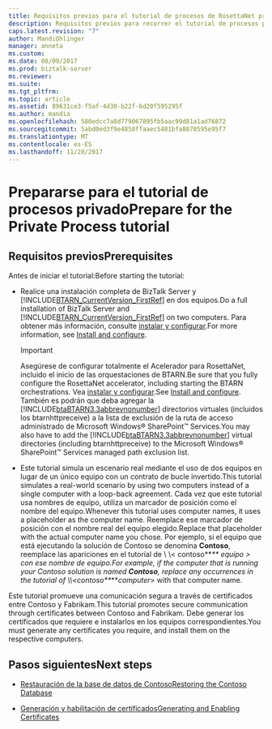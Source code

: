 ```yaml
---
title: Requisitos previos para el tutorial de procesos de RosettaNet privados en BizTalk Server | Documentos de Microsoft
description: Requisitos previos para recorrer el tutorial de procesos privados para el Acelerador para RosettaNet (BTARN) en BizTalk Server
caps.latest.revision: "7"
author: MandiOhlinger
manager: anneta
ms.custom: 
ms.date: 08/09/2017
ms.prod: biztalk-server
ms.reviewer: 
ms.suite: 
ms.tgt_pltfrm: 
ms.topic: article
ms.assetid: 89631ce3-f5af-4d30-b22f-6d20f595295f
ms.author: mandia
ms.openlocfilehash: 580edcc7a8d779067895fb5aac99d81a1ad76872
ms.sourcegitcommit: 5abd0ed3f9e4858ffaaec5481bfa8878595e95f7
ms.translationtype: MT
ms.contentlocale: es-ES
ms.lasthandoff: 11/28/2017
---
```

# <a name="prepare-for-the-private-process-tutorial"></a><span data-ttu-id="10603-103">Prepararse para el tutorial de procesos privado</span><span class="sxs-lookup"><span data-stu-id="10603-103">Prepare for the Private Process tutorial</span></span>

## <a name="prerequisites"></a><span data-ttu-id="10603-104">Requisitos previos</span><span class="sxs-lookup"><span data-stu-id="10603-104">Prerequisites</span></span>
<span data-ttu-id="10603-105">Antes de iniciar el tutorial:</span><span class="sxs-lookup"><span data-stu-id="10603-105">Before starting the tutorial:</span></span>
  
-   <span data-ttu-id="10603-106">Realice una instalación completa de BizTalk Server y [!INCLUDE[BTARN_CurrentVersion_FirstRef](../../includes/btarn-currentversion-firstref-md.md)] en dos equipos.</span><span class="sxs-lookup"><span data-stu-id="10603-106">Do a full installation of BizTalk Server and [!INCLUDE[BTARN_CurrentVersion_FirstRef](../../includes/btarn-currentversion-firstref-md.md)] on two computers.</span></span> <span data-ttu-id="10603-107">Para obtener más información, consulte [instalar y configurar](install-configure-biztalk-accelerator-for-rosettanet.md).</span><span class="sxs-lookup"><span data-stu-id="10603-107">For more information, see [Install and configure](install-configure-biztalk-accelerator-for-rosettanet.md).</span></span>  
  
    > [!IMPORTANT]
    >  <span data-ttu-id="10603-108">Asegúrese de configurar totalmente el Acelerador para RosettaNet, incluido el inicio de las orquestaciones de BTARN.</span><span class="sxs-lookup"><span data-stu-id="10603-108">Be sure that you fully configure the RosettaNet accelerator, including starting the BTARN orchestrations.</span></span> <span data-ttu-id="10603-109">Vea [instalar y configurar](install-configure-biztalk-accelerator-for-rosettanet.md).</span><span class="sxs-lookup"><span data-stu-id="10603-109">See [Install and configure](install-configure-biztalk-accelerator-for-rosettanet.md).</span></span> <span data-ttu-id="10603-110">También es podrán que deba agregar la [!INCLUDE[btaBTARN3.3abbrevnonumber](../../includes/btabtarn3-3abbrevnonumber-md.md)] directorios virtuales (incluidos los btarnhttpreceive) a la lista de exclusión de la ruta de acceso administrado de Microsoft Windows® SharePoint™ Services.</span><span class="sxs-lookup"><span data-stu-id="10603-110">You may also have to add the [!INCLUDE[btaBTARN3.3abbrevnonumber](../../includes/btabtarn3-3abbrevnonumber-md.md)] virtual directories (including btarnhttpreceive) to the Microsoft Windows® SharePoint™ Services managed path exclusion list.</span></span> 
  
-   <span data-ttu-id="10603-111">Este tutorial simula un escenario real mediante el uso de dos equipos en lugar de un único equipo con un contrato de bucle invertido.</span><span class="sxs-lookup"><span data-stu-id="10603-111">This tutorial simulates a real-world scenario by using two computers instead of a single computer with a loop-back agreement.</span></span> <span data-ttu-id="10603-112">Cada vez que este tutorial usa nombres de equipo, utiliza un marcador de posición como el nombre del equipo.</span><span class="sxs-lookup"><span data-stu-id="10603-112">Whenever this tutorial uses computer names, it uses a placeholder as the computer name.</span></span> <span data-ttu-id="10603-113">Reemplace ese marcador de posición con el nombre real del equipo elegido.</span><span class="sxs-lookup"><span data-stu-id="10603-113">Replace that placeholder with the actual computer name you chose.</span></span> <span data-ttu-id="10603-114">Por ejemplo, si el equipo que está ejecutando la solución de Contoso se denomina **Contoso**, reemplace las apariciones en el tutorial de \\ \\< contoso**_**  *equipo* \> con ese nombre de equipo.</span><span class="sxs-lookup"><span data-stu-id="10603-114">For example, if the computer that is running your Contoso solution is named **Contoso**, replace any occurrences in the tutorial of \\\\<contoso**_***computer*\> with that computer name.</span></span>  
  
 <span data-ttu-id="10603-115">Este tutorial promueve una comunicación segura a través de certificados entre Contoso y Fabrikam.</span><span class="sxs-lookup"><span data-stu-id="10603-115">This tutorial promotes secure communication through certificates between Contoso and Fabrikam.</span></span> <span data-ttu-id="10603-116">Debe generar los certificados que requiere e instalarlos en los equipos correspondientes.</span><span class="sxs-lookup"><span data-stu-id="10603-116">You must generate any certificates you require, and install them on the respective computers.</span></span>  
  
## <a name="next-steps"></a><span data-ttu-id="10603-117">Pasos siguientes</span><span class="sxs-lookup"><span data-stu-id="10603-117">Next steps</span></span>
  
-   [<span data-ttu-id="10603-118">Restauración de la base de datos de Contoso</span><span class="sxs-lookup"><span data-stu-id="10603-118">Restoring the Contoso Database</span></span>](../../adapters-and-accelerators/accelerator-rosettanet/restoring-the-contoso-database.md)  
  
-   [<span data-ttu-id="10603-119">Generación y habilitación de certificados</span><span class="sxs-lookup"><span data-stu-id="10603-119">Generating and Enabling Certificates</span></span>](../../adapters-and-accelerators/accelerator-rosettanet/generating-and-enabling-certificates.md)